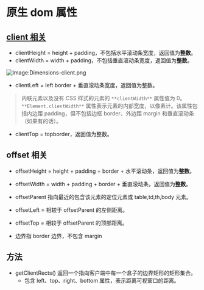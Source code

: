 # 原生 dom 属性
## [client 相关](https://developer.mozilla.org/zh-CN/docs/Web/API/Element/clientLeft)
  - clientHeight = height + padding，不包括水平滚动条宽度，返回值为**整数**。
  - clientWidth = width + padding，不包括垂直滚动条宽度，返回值为**整数**。

  ![Image:Dimensions-client.png](05.assets/=Dimensions-client.png)

  - clientLeft = left border + 垂直滚动条宽度，返回值为整数。

> 内联元素以及没有 CSS 样式的元素的 `**clientWidth**` 属性值为 0。`**Element.clientWidth**` 属性表示元素的内部宽度，以像素计。该属性包括内边距 padding，但不包括边框 border、外边距 margin 和垂直滚动条（如果有的话）。

   - clientTop = topborder，返回值为整数。

## offset 相关
   - offsetHeight = height + padding + border + 水平滚动条，返回值为**整数**。
   - offsetWidth = width + padding + border + 垂直滚动条，返回值为**整数**。
   - offsetParent 指向最近的包含该元素的定位元素或 table,td,th,body 元素。
   - offsetLeft = 相较于 offsetParent 的左侧距离。
   - offsetTop = 相较于 offsetParent 的顶部距离。

   - 边界指 border 边界，不包含 margin

## 方法
   - getClientRects() 返回一个指向客户端中每一个盒子的边界矩形的矩形集合。
      - 包含 left、top、right、bottom 属性，表示距离可视窗口的距离。



